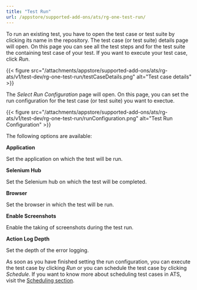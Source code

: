 ```yaml
---
title: "Test Run"
url: /appstore/supported-add-ons/ats/rg-one-test-run/
---
```


To run an existing test, you have to open the test case or test suite by clicking its name in the repository.
The test case (or test suite) details page will open. On this page you can see all the test steps and for the test suite the containing test case of your test. If you want to execute your test case, click *Run*.

{{< figure src="/attachments/appstore/supported-add-ons/ats/rg-ats/v1/test-dev/rg-one-test-run/testCaseDetails.png" alt="Test case details" >}}

The *Select Run Configuration* page will open. On this page, you can set the run configuration for the test case (or test suite) you want to exectue.

{{< figure src="/attachments/appstore/supported-add-ons/ats/rg-ats/v1/test-dev/rg-one-test-run/runConfiguration.png" alt="Test Run Configuration" >}}

The following options are available:

**Application**

Set the application on which the test will be run.

**Selenium Hub**

Set the Selenium hub on which the test will be completed.

**Browser**

Set the browser in which the test will be run.

**Enable Screenshots**

Enable the taking of screenshots during the test run.

**Action Log Depth**

Set the depth of the error logging.

As soon as you have finished setting the run configuration, you can execute the test case by clicking *Run* or you can schedule the test case by clicking *Schedule*. If you want to know more about scheduling test cases in ATS, visit the [Scheduling section](/appstore/supported-add-ons/ats/rg-one-scheduling/).
